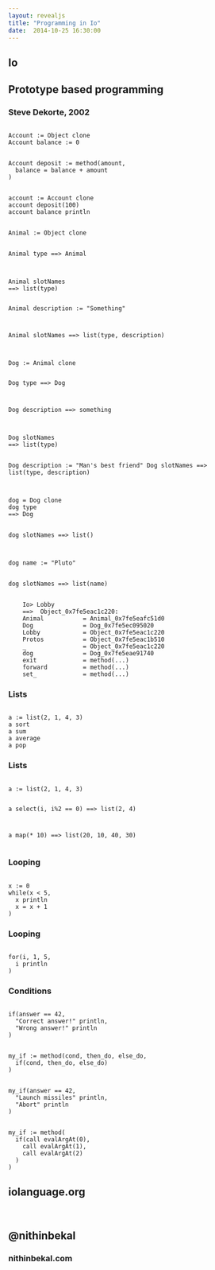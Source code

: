 ```yaml
---
layout: revealjs
title: "Programming in Io"
date:  2014-10-25 16:30:00
---
```


<section>
  <h1>Io</h1>
</section>

<section>
  <h2>Prototype based programming</h2>
</section>

<section>
  <h3>Steve Dekorte, 2002</h3>
</section>

<section>
<pre><code class="smalltalk">
Account := Object clone
Account balance := 0
</code></pre>
</section>

<section>
<pre><code class="smalltalk">
Account deposit := method(amount,
  balance = balance + amount
)
</code></pre>
</section>

<section>
<pre><code class="smalltalk">
account := Account clone
account deposit(100)
account balance println
</code></pre>
</section>

<section>
<pre><code class="smalltalk">
Animal := Object clone

Animal type
==> Animal
</code></pre>
</section>

<section>
<pre><code class="smalltalk">
Animal slotNames
==> list(type)

Animal description := "Something"

Animal slotNames
==> list(type, description)
</code></pre>
</section>

<section>
<pre><code class="smalltalk">
Dog := Animal clone

Dog type
==> Dog

Dog description
==> something
</code></pre>
</section>

<section>
<pre><code class="smalltalk">
Dog slotNames
==> list(type)

Dog description := "Man's best friend"
Dog slotNames
==> list(type, description)
</code></pre>
</section>

<section>
<pre><code class="smalltalk">
dog = Dog clone
dog type
==> Dog

dog slotNames
==> list()
</code></pre>
</section>

<section>
<pre><code class="smalltalk">
dog name := "Pluto"

dog slotNames
==> list(name)
</code></pre>
</section>

<section>
<pre><code class="smalltalk">    Io> Lobby
    ==>  Object_0x7fe5eac1c220:
    Animal           = Animal_0x7fe5eafc51d0
    Dog              = Dog_0x7fe5ec095020
    Lobby            = Object_0x7fe5eac1c220
    Protos           = Object_0x7fe5eac1b510
    _                = Object_0x7fe5eac1c220
    dog              = Dog_0x7fe5eae91740
    exit             = method(...)
    forward          = method(...)
    set_             = method(...)
</code></pre>
</section>

<section>
<h3>Lists</h3>
<pre><code class="smalltalk">
a := list(2, 1, 4, 3)
a sort
a sum
a average
a pop
</code></pre>
</section>

<section>
<h3>Lists</h3>
<pre><code class="smalltalk">
a := list(2, 1, 4, 3)

a select(i, i%2 == 0)
==> list(2, 4)

a map(* 10)
==> list(20, 10, 40, 30)
</code></pre>
</section>

<section>
<h3>Looping</h3>
<pre><code class="smalltalk">
x := 0
while(x < 5,
  x println
  x = x + 1
)
</code></pre>
</section>

<section>
<h3>Looping</h3>
<pre><code class="smalltalk">
for(i, 1, 5,
  i println
)
</code></pre>
</section>

<section>
<h3>Conditions</h3>
<pre><code class="smalltalk">
if(answer == 42,
  "Correct answer!" println,
  "Wrong answer!" println
)
</code></pre>
</section>

<section>
<pre><code class="smalltalk">
my_if := method(cond, then_do, else_do,
  if(cond, then_do, else_do)
)
</code></pre>
</section>

<section>
<pre><code class="smalltalk">
my_if(answer == 42,
  "Launch missiles" println,
  "Abort" println
)
</code></pre>
</section>

<section>
<pre><code class="smalltalk">
my_if := method(
  if(call evalArgAt(0),
    call evalArgAt(1),
    call evalArgAt(2)
  )
)
</code></pre>
</section>

<section>
<h1>iolanguage.org</h1>
<br/>
<h2>@nithinbekal</h2>
<h3>nithinbekal.com</h3>
</section>

